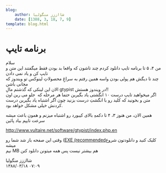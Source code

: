```yaml
---
blog:
    author: شااززز منگولیا
    date: [1388, 3, 18, 7, 9]
template: blog.html
---
```

# برنامه تایپ

<div class="cnt">
<p>سلام<br/>من ۴، ۵ تا برنامه تایپ دانلود کردم چند تاشون که واقعا بد بودن فقط میگفتند این متن و تایپ کن و یاد نمی دادن<br/>چند تا دیگش هم پولى بودن واسه همین رفتم به سراغِ محصولاتِ لینوکس تو ویندوز که مجانى باشن<br/>الان این لینکى که گذشتم مالِ gtypist در ویندوز هستش!!<br/>اگر میخواهید تایپ درست ۱۰ انگشتی یاد بگیرین حتما هر مرحله که  جلو می رین اون متن و بخونید که کلید رو با انگشتِ درست بزنید چون اگر
اشتباه یاد بگیرین درست کردنش خیلى مشکل خواهد بود.</p>
<p>همین الان، من هنوز ۳، ۴ تا دکمهِ
بالاى کیبورد رو اشتباه میزنم و همون باعث میشه سرعت تایپم بیاد پائین</p>
<p><a href="http://www.vultaire.net/software/gtypist/index.php.en">http://www.vultaire.net/software/gtypist/index.php.en</a></p>
<p>وقتى این صفحه باز شد شما رو (<a href="http://www.vultaire.net/software/gtypist/files/gtypist-win32.exe">EXE (recommended</a>کلیک کنید و دانلودتون شروع میشه<br/>نیم MB هم بیشتر نیست پس همه میتونن دانلود کنن</p>
</div>

<div class="blog-info">
    <div class="blog-author">شااززز منگولیا</div>
    <div class="blog-date">۱۳۸۸/۰۳/۱۸ ۰۷:۰۹</div>
</div>

